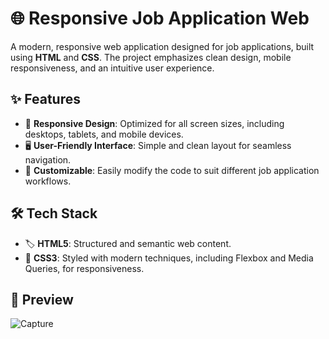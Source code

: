 # 🌐 Responsive Job Application Web

A modern, responsive web application designed for job applications, built using **HTML** and **CSS**. The project emphasizes clean design, mobile responsiveness, and an intuitive user experience.

## ✨ Features
- 📱 **Responsive Design**: Optimized for all screen sizes, including desktops, tablets, and mobile devices.
- 🖥️ **User-Friendly Interface**: Simple and clean layout for seamless navigation.
- 🎨 **Customizable**: Easily modify the code to suit different job application workflows.

## 🛠️ Tech Stack
- 🏷️ **HTML5**: Structured and semantic web content.
- 🎨 **CSS3**: Styled with modern techniques, including Flexbox and Media Queries, for responsiveness.

## 📸 Preview
![Capture](https://github.com/user-attachments/assets/e9a57bae-9a04-4cc1-b5ba-890d08761ac1)


